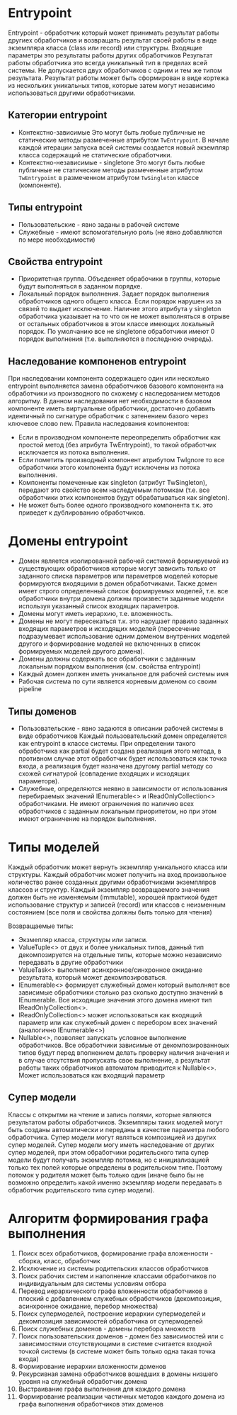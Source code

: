 
# Entrypoint

Entrypoint - обработчик который может принимать результат работы другиех обработчиков и возвращать результат своей работы в виде экземпляра класса (class или record) или структуры.
Входящие параметры это результаты работы других обработчиков
Результат работы обработчика это всегда уникальный тип в пределах всей системы. Не допускается двух обработчиков с одним и тем же типом результата.
Результат работы может быть сформирован в виде кортежа из нескольких уникальных типов, которые затем могут независимо использоваться другими обработчиками.

## Категории entrypoint

* Контекстно-зависимые
  Это могут быть любые публичные не статические методы размеченные атрибутом `TwEntrypoint`.
  В начале каждой итерации запуска всей системы создается новый экземпляр класса содержащий не статические обработчики.
* Контекстно-независимые - singletone
  Это могут быть любые публичные не статические методы размеченные атрибутом `TwEntrypoint` в размеченном атрибутом `TwSingleton` классе (компоненте).

## Типы entrypoint

* Пользовательские - явно заданы в рабочей системе
* Служебные - имеют вспомогательную роль (не явно добавляются по мере необходимости)
  

## Свойства entrypoint

* Приоритетная группа.
  Объеденяет обрабочики в группы, которые будут выполняться в заданном порядке.
* Локальный порядок выполнения.
  Задает порядок выполнения обработчиков одного общего класса. Если порядок нарушен из за связей то выдает исключение. Наличие этого атрибута у singleton обработчика указывает на то что он не может выполняться в отрыве от остальных обработчиков в этом классе имеющих локальный порядок. По умолчанию все не singletone обработчики имеют 0 порядок выполнения (т.е. выполняются в последнюю очередь).

## Наследование компоненов entrypoint

При наследовании компонента содержащего один или несколько entrypoint выполняется замена обработчиков базового компонента на обработчики из производного по схожему с наследованием методов алгоритму.
В данном наследовании нет необходимости в базовом компоненте иметь виртуальные обработчики, достаточно добавить идентичный по сигнатуре обработчик с затенением базого через ключевое слово new.
Правила наследования компонентов:
* Если в производном компоненте переопределить обработчик как простой метод (без атрибута TwEntrypoint), то такой обработчик исключается из потока выполнения.
* Если пометить производный компонент атрибутом TwIgnore то все обработчики этого компонента будут исключены из потока выполнения.
* Компоненты помеченные как singleton (атрибут TwSingleton), передают это свойство всем наследуемым потомкам (т.е. все обработчики этих компонентов будут обрабатываться как singleton).
* Не может быть более одного производного компонента т.к. это приведет к дублированию обработчиков.

# Домены entrypoint

* Домен является изолированной рабочей системой формируемой из существующих обработчиков которые могут зависить только от заданного списка параметров или параметров моделей которые формируются входящими в домен обработчиками. Также домен имеет строго определенный список формируемых моделей, т.е. все обработчики внутри домена должны произвести заданные модели используя указанный список входящих параметров.
* Домены могут иметь иерархию, т.е. вложенность.
* Домены не могут пересекаться т.к. это нарушает правило заданных входящих параметров и исходящих моделей (пересечение подразумевает использование одним доменом внутренних моделей другого и формирование моделей не включенных в список формируемых моделей другого домена).
* Домены должны содержать все обработчики с заданным локальным порядком выполнения (см. свойства entrypoint)
* Каждый домен должен иметь уникальное для рабочей системы имя
* Рабочая система по сути является корневым доменом со своим pipeline

## Типы доменов

* Пользовательские - явно задаются в описании рабочей системы в виде обработчиков
  Каждый пользовательский домен определяется как entrypoint в классе системы. При определении такого обработчика как partial будет создана реализация этого метода, в противном случае этот обработчик будет использоваться как точка входа, а реализация будет назначена другому partial методу со схожей сигнатурой (совпадение входящих и исходящих параметорв).
* Служебные, определяются неявно в зависимости от использования перебираемых значений IEnumerable<> и IReadOnlyCollection<> обработчиками. Не имеют ограничения по наличию всех обработчиков с заданным локальным приоритетом, но при этом имеют ограничение на порядок выполнения.


# Типы моделей

Каждый обработчик может вернуть экземпляр уникального класса или структуры.
Каждый обработчик может получить на вход произвольное количество ранее созданных другими обработчиками экземпляров классов и структур.
Каждый экземпляр возвращаемого значения должен быть не изменяемым (immutable), хорошей практикой будет использование структур и записей (record) или классов с неизменным состоянием (все поля и свойства должны быть только для чтения)

Возвращаемые типы:

* Экзмепляр класса, структуры или записи.
* ValueTuple<> от двух и более уникальных типов, данный тип декомпозируется на отдельные типы, которые можно независимо передавать в другие обработчики
* ValueTask<> выполняет асинхронное/синхронное ожидание результата, который может декомпозироваться.
* IEnumerable<> формирует служебный домен который выполняет все зависимые обработчики столько раз сколько доступно значений в IEnumerable. Все исходящие значения этого домена имеют тип IReadOnlyCollection<>. 
* IReadOnlyCollection<> может использоваться как входящий параметр или как служебный домен с перебором всех значений (аналогично IEnumerable<>)
* Nullable<>, позволяет запускать условное выполнение обработчиков. Все обработчики зависимые от декомпозированноых типов будут перед вполнением делать проверку наличия значения и в случае отсутствия пропускать свое выполнение, а результат работы таких обработчиков автоматом приводится к Nullable<>. Может использоваться как входящий параметр

## Супер модели
Классы с открытми на чтение и запись полями, которые являются результатом работы обработчиков.
Экземпляры таких моделей могут быть созданы автоматически и переданы в качестве параметра любого обработчика.
Супер модели могут являться композицией из других супер моделей.
Супер модели могу иметь наследование от других супер моделей, при этом обработчики родительского типа супер модели будут получать экземпляр потомка, но с инициализацией только тех полей которые определены в родительском типе. Поэтому потомок у родителя может быть только один (иначе было бы не возможно определить какой именно экземпляр модели передавать в обработчик родительского типа супер модели).


# Алгоритм формирования графа выполнения

1. Поиск всех обработчиков, формирование графа вложенности - сборка, класс, обработчик
2. Исключение из системы родительских классов обработчиков
3. Поиск рабочих систем и наполнение классами обработчиков по индивидуальным для системы условиям отбора
4. Перевод иерархического графа вложенности обработчиков в плоский с добавлением служебных обработчиков (декомпозиция, асинхронное ожидание, перебор множества)
5. Поиск супермоделей, построение иерархии супермоделей и декомпозиция зависимостей обработчика от супермоделей
6. Поиск служебных доменов - домены перебора множеств
7. Поиск пользовательских доменов - домен без зависимостей или с зависимостями отсутствующими в системе считается входной точкой системы (в системе может быть только одна такая точка входа)
8. Формирование иерархии вложенности доменов
9. Рекурсивная замена обработчиков вошедших в домены низшего уровня на служебный обработчик домена
10. Выстраивание графа выполнения для каждого домена
11. Формирование реализации частичных методов каждого домена из графа выполнения обработчиков этих доменов

